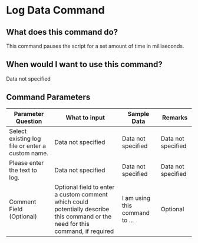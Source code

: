 <!--TITLE: Log Data Command -->
<!-- SUBTITLE: a command in the Data Commands group -->
# Log Data Command


## What does this command do?
This command pauses the script for a set amount of time in milliseconds.


## When would I want to use this command?
Data not specified


## Command Parameters
| Parameter Question   	| What to input  	|  Sample Data 	| Remarks  	|
| ---                    | ---               | ---           | ---       |
|Select existing log file or enter a custom name.|Data not specified|Data not specified|Data not specified|
|Please enter the text to log.|Data not specified|Data not specified|Data not specified|
|Comment Field (Optional)|Optional field to enter a custom comment which could potentially describe this command or the need for this command, if required|I am using this command to ...|Optional|


